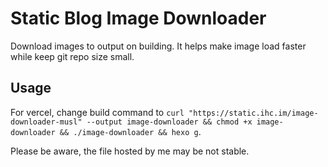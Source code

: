 # Static Blog Image Downloader
Download images to output on building. It helps make image load faster while keep git repo size small.

## Usage
For vercel, change build command to `curl "https://static.ihc.im/image-downloader-musl" --output image-downloader && chmod +x image-downloader && ./image-downloader && hexo g`.

Please be aware, the file hosted by me may be not stable.